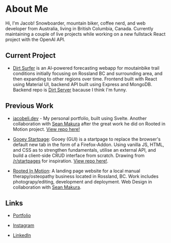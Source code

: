 # About Me

Hi, I'm Jacob! Snowboarder, mountain biker, coffee nerd, and web developer from Australia, living in British Columbia, Canada. Currently maintaining a couple of live projects while working on a new fullstack React project with the OpenAI API.

## Current Project

-   [Dirt Surfer](https://github.com/PullRequestTimeout/dirt-surfer) is an AI-powered forecasting webapp for moutainbike trail conditions initially focusing on Rossland BC and surrounding area, and then expanding to other regions over time. Frontend built with React using Material UI, backend API built using Express and MongoDB. Backend repo is [Dirt Server](https://github.com/PullRequestTimeout/dirt-server) bacause I think I'm funny.

## Previous Work

-   [jacobeli.dev](https://jacobeli.dev/) - My personal portfolio, built using Svelte. Another collaboration with [Sean Makura](https://seanmakura.webflow.io/) after the great work he did on Rooted in Motion project. [View repo here!](https://github.com/PullRequestTimeout/jacobeli.dev)

-   [Gooey Startpage](https://addons.mozilla.org/en-CA/firefox/addon/gooey-startpage/): Gooey (GUI) is a startpage to replace the browser's default new tab in the form of a Firefox-Addon. Using vanilla JS, HTML, and CSS as to strengthen fundamentals, utilise an external API, and build a client-side CRUD interface from scratch. Drawing from [/r/startpages](https://www.reddit.com/r/startpages/) for inspiration. [View repo here!](https://github.com/PullRequestTimeout/gooey-startpage).

-   [Rooted In Motion](https://rootedinmotion.ca/): A landing page website for a local manual therapy/osteopathy business located in Rossland, BC. Work includes photograpy/editing, development and deployment. Web Design in collaboration with [Sean Makura](https://seanmakura.webflow.io/).

## Links

-   [Portfolio](https://jacobeli.dev/)

-   [Instagram](https://www.instagram.com/caffeinatejake)

-   [LinkedIn](https://www.linkedin.com/in/jacob-druery/)
